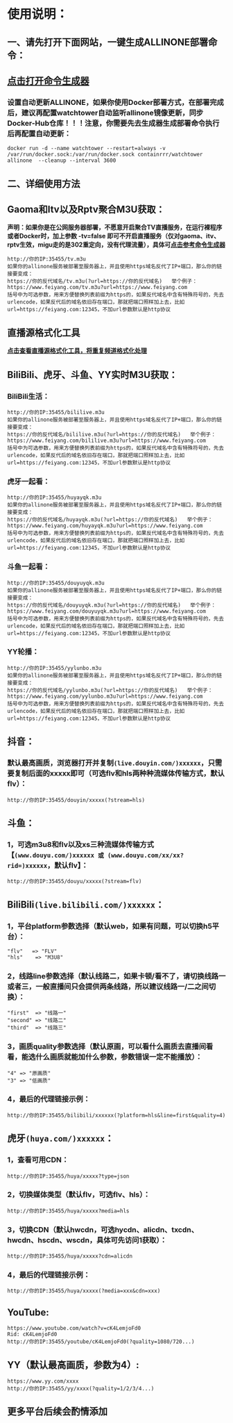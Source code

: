 # **使用说明：**  
## 一、请先打开下面网站，一键生成ALLINONE部署命令：
## **[点击打开命令生成器](https://imgtool.v1.mk/allinone.html)**
### 设置自动更新ALLINONE，如果你使用Docker部署方式，在部署完成后，建议再配置watchtower自动监听allinone镜像更新，同步Docker-Hub仓库！！！注意，你需要先去生成器生成部署命令执行后再配置自动更新：
```
docker run -d --name watchtower --restart=always -v /var/run/docker.sock:/var/run/docker.sock containrrr/watchtower allinone  --cleanup --interval 3600
```
## 二、详细使用方法
## **Gaoma和Itv以及Rptv聚合M3U获取：**
**声明：如果你是在公网服务器部署，不愿意开启聚合TV直播服务，在运行裸程序或者Docker时，加上参数 -tv=false 即可不开启直播服务（仅对gaoma、itv、rptv生效，migu走的是302重定向，没有代理流量），具体可[点击参考命令生成器](https://imgtool.v1.mk/allinone.html)**
```
http://你的IP:35455/tv.m3u
如果你的allinone服务被部署至服务器上，并且使用https域名反代了IP+端口，那么你的链接要变成：
https://你的反代域名/tv.m3u(?url=https://你的反代域名)   举个例子：https://www.feiyang.com/tv.m3u?url=https://www.feiyang.com
括号中为可选参数，用来方便替换列表前缀为https的，如果反代域名中含有特殊符号的，先去urlencode，如果反代后的域名依旧存在端口，那就把端口照样加上去，比如url=https://feiyang.com:12345，不加url参数默认是http协议
```
## **直播源格式化工具**
**[点击查看直播源格式化工具，将重复频道格式化处理](https://hub.docker.com/r/yuexuangu/allinone_format)**
## **BiliBili、虎牙、斗鱼、YY实时M3U获取：**
### BiliBili生活：
```
http://你的IP:35455/bililive.m3u
如果你的allinone服务被部署至服务器上，并且使用https域名反代了IP+端口，那么你的链接要变成：
https://你的反代域名/bililive.m3u(?url=https://你的反代域名)   举个例子：https://www.feiyang.com/bililive.m3u?url=https://www.feiyang.com
括号中为可选参数，用来方便替换列表前缀为https的，如果反代域名中含有特殊符号的，先去urlencode，如果反代后的域名依旧存在端口，那就把端口照样加上去，比如url=https://feiyang.com:12345，不加url参数默认是http协议
```
### 虎牙一起看：
```
http://你的IP:35455/huyayqk.m3u
如果你的allinone服务被部署至服务器上，并且使用https域名反代了IP+端口，那么你的链接要变成：
https://你的反代域名/huyayqk.m3u(?url=https://你的反代域名)   举个例子：https://www.feiyang.com/huyayqk.m3u?url=https://www.feiyang.com
括号中为可选参数，用来方便替换列表前缀为https的，如果反代域名中含有特殊符号的，先去urlencode，如果反代后的域名依旧存在端口，那就把端口照样加上去，比如url=https://feiyang.com:12345，不加url参数默认是http协议
```
### 斗鱼一起看：
```
http://你的IP:35455/douyuyqk.m3u
如果你的allinone服务被部署至服务器上，并且使用https域名反代了IP+端口，那么你的链接要变成：
https://你的反代域名/douyuyqk.m3u(?url=https://你的反代域名)   举个例子：https://www.feiyang.com/douyuyqk.m3u?url=https://www.feiyang.com
括号中为可选参数，用来方便替换列表前缀为https的，如果反代域名中含有特殊符号的，先去urlencode，如果反代后的域名依旧存在端口，那就把端口照样加上去，比如url=https://feiyang.com:12345，不加url参数默认是http协议
```
### YY轮播：
```
http://你的IP:35455/yylunbo.m3u
如果你的allinone服务被部署至服务器上，并且使用https域名反代了IP+端口，那么你的链接要变成：
https://你的反代域名/yylunbo.m3u(?url=https://你的反代域名)   举个例子：https://www.feiyang.com/yylunbo.m3u?url=https://www.feiyang.com
括号中为可选参数，用来方便替换列表前缀为https的，如果反代域名中含有特殊符号的，先去urlencode，如果反代后的域名依旧存在端口，那就把端口照样加上去，比如url=https://feiyang.com:12345，不加url参数默认是http协议
```
## **抖音：**
### 默认最高画质，浏览器打开并复制`(live.douyin.com/)xxxxxx`，只需要复制后面的xxxxx即可（可选flv和hls两种种流媒体传输方式，默认flv）：
```
http://你的IP:35455/douyin/xxxxx(?stream=hls)
```
## **斗鱼：**
### 1，可选m3u8和flv以及xs三种流媒体传输方式【`(www.douyu.com/)xxxxxx 或 (www.douyu.com/xx/xx?rid=)xxxxxx`，默认flv】：
```
http://你的IP:35455/douyu/xxxxx(?stream=flv)
```
## **BiliBili`(live.bilibili.com/)xxxxxx`：**
### 1，平台platform参数选择（默认web，如果有问题，可以切换h5平台）：
```
"flv"   => "FLV"
"hls"    => "M3U8"
```
### 2，线路line参数选择（默认线路二，如果卡顿/看不了，请切换线路一或者三，一般直播间只会提供两条线路，所以建议线路一/二之间切换）：
```
"first"  => "线路一"
"second" => "线路二"
"third"  => "线路三"
```
### 3，画质quality参数选择（默认原画，可以看什么画质去直播间看看，能选什么画质就能加什么参数，参数错误一定不能播放）：
```
"4" => "原画质"
"3" => "低画质"
```
### 4，最后的代理链接示例：
```
http://你的IP:35455/bilibili/xxxxxx(?platform=hls&line=first&quality=4)
```
## **虎牙`(huya.com/)xxxxxx`：**  
### 1，查看可用CDN：
```
http://你的IP:35455/huya/xxxxx?type=json
```
### 2，切换媒体类型（默认flv，可选flv、hls）： 
```
http://你的IP:35455/huya/xxxxx?media=hls
```
### 3，切换CDN（默认hwcdn，可选hycdn、alicdn、txcdn、hwcdn、hscdn、wscdn，具体可先访问1获取）：
```
http://你的IP:35455/huya/xxxxx?cdn=alicdn
```
### 4，最后的代理链接示例：
```
http://你的IP:35455/huya/xxxxx(?media=xxx&cdn=xxx)
```
## **YouTube:**
```
https://www.youtube.com/watch?v=cK4LemjoFd0
Rid: cK4LemjoFd0
http://你的IP:35455/youtube/cK4LemjoFd0(?quality=1080/720...)
```
## **YY（默认最高画质，参数为4）:**
```
https://www.yy.com/xxxx
http://你的IP:35455/yy/xxxx(?quality=1/2/3/4...)
```
## 更多平台后续会酌情添加

<LastUpdated />
